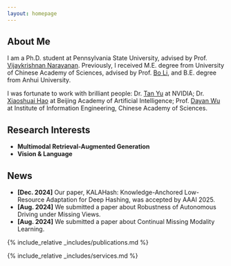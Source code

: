 ```yaml
---
layout: homepage
---
```


## About Me

I am a Ph.D. student at Pennsylvania State University, advised by Prof. [Vijaykrishnan Narayanan](https://sites.psu.edu/vijaykrishnannarayanan/). Previously, I received M.E. degree from University of Chinese Academy of Sciences, advised by Prof. [Bo Li](https://people.ucas.ac.cn/~iieLibo), and B.E. degree from Anhui University.

I was fortunate to work with brilliant people: Dr. [Tan Yu](https://sites.google.com/site/tanyuspersonalwebsite/) at NVIDIA; Dr. [Xiaoshuai Hao](https://scholar.google.com/citations?user=ui0lvY4AAAAJ) at Beijing Academy of Artificial Intelligence; Prof. [Dayan Wu](https://scholar.google.com/citations?user=O6g-IHsAAAAJ) at Institute of Information Engineering, Chinese Academy of Sciences.

## Research Interests
- **Multimodal Retrieval-Augmented Generation**
- **Vision & Language**

## News
- **[Dec. 2024]** Our paper, KALAHash: Knowledge-Anchored Low-Resource Adaptation for Deep Hashing, was accepted by AAAI 2025.
- **[Aug. 2024]** We submitted a paper about Robustness of Autonomous Driving under Missing Views.
- **[Aug. 2024]** We submitted a paper about Continual Missing Modality Learning.

{% include_relative _includes/publications.md %}

{% include_relative _includes/services.md %}
